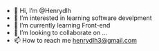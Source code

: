 - 👋 Hi, I’m @Henrydlh
- 👀 I’m interested in learning software develpment
- 🌱 I’m currently learning Front-end
- 💞️ I’m looking to collaborate on ...
- 📫 How to reach me henrydlh3@gmail.com 

<!---
Henrydlh/Henrydlh is a ✨ special ✨ repository because its `README.md` (this file) appears on your GitHub profile.
You can click the Preview link to take a look at your changes.
--->
